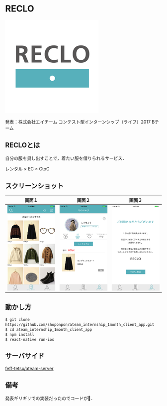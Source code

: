# RECLO

<img src="https://github.com/shoponpon/ateam_internship_1month_client_app/blob/master/icon.png" width="300" height="300"/>

発表：株式会社エイチーム コンテスト型インターンシップ（ライフ）2017 Bチーム

## RECLOとは
自分の服を貸し出すことで，着たい服を借りられるサービス．

レンタル × EC × CtoC

## スクリーンショット
|画面１|画面２|画面３|
|---|---|---|
|![](https://github.com/shoponpon/ateam_internship_1month_client_app/blob/master/screenshot/1.png)|![](https://github.com/shoponpon/ateam_internship_1month_client_app/blob/master/screenshot/0.png)|![](https://github.com/shoponpon/ateam_internship_1month_client_app/blob/master/screenshot/2.png)

## 動かし方
```
$ git clone https://github.com/shoponpon/ateam_internship_1month_client_app.git
$ cd ateam_internship_1month_client_app
$ npm install
$ react-native run-ios
```

## サーバサイド
[feff-tetsu/ateam-server](https://github.com/feff-tetsu/ateam-server)

## 備考
発表ギリギリでの実装だったのでコードが💩．
